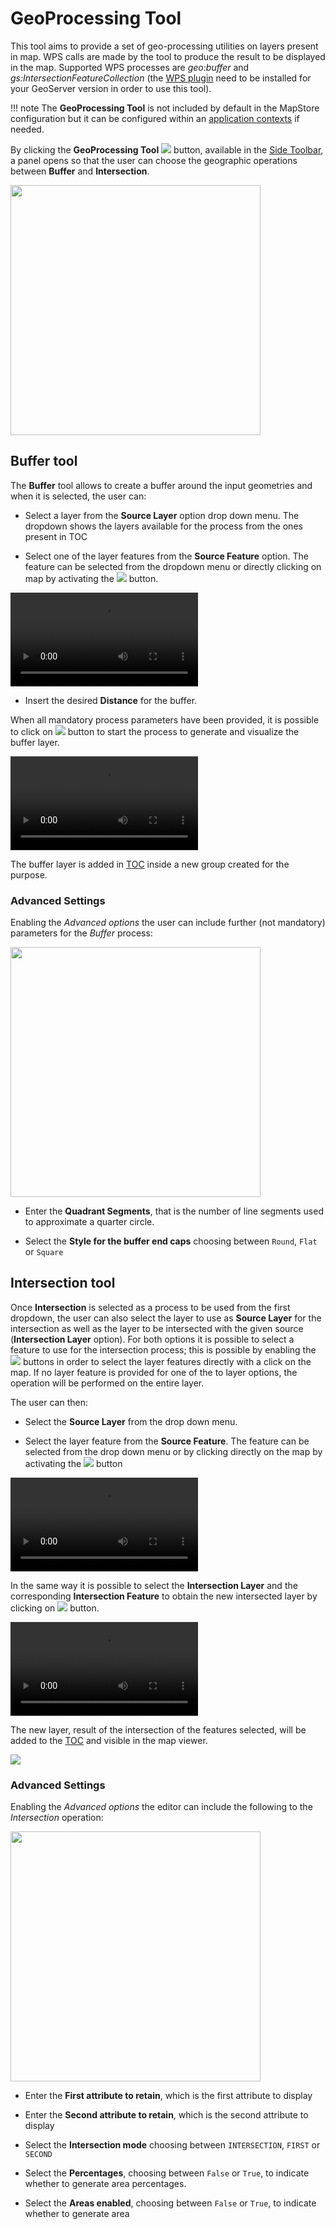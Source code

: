 # GeoProcessing Tool

This tool aims to provide a set of geo-processing utilities on layers present in map. WPS calls are made by the tool to produce the result to be displayed in the map. Supported WPS processes are _geo:buffer_ and _gs:IntersectionFeatureCollection_ (the [WPS plugin](https://docs.geoserver.org/latest/en/user/services/wps/install.html) need to be installed for your GeoServer version in order to use this tool).

!!! note
    The **GeoProcessing Tool** is not included by default in the MapStore configuration but it can be configured within an [application contexts](application-context.md#configure-plugins) if needed.

By clicking the **GeoProcessing Tool** <img src="../img/button/geoprocessing-button.jpg" class="ms-docbutton"/> button, available in the [Side Toolbar](mapstore-toolbars.md#side-toolbar), a panel opens so that the user can choose the geographic operations between **Buffer** and **Intersection**.

<img src="../img/geoprocessing-tool/geoprocessing-panel.jpg" class="ms-docimage" width="400px"/>

## Buffer tool

The **Buffer** tool allows to create a buffer around the input geometries and when it is selected, the user can:

* Select a layer from the **Source Layer** option drop down menu. The dropdown shows the layers available for the process from the ones present in TOC

* Select one of the layer features from the **Source Feature** option. The feature can be selected from the dropdown menu or directly clicking on map by activating the <img src="../img/button/add_marker_button.jpg" class="ms-docbutton"/> button.

<video class="ms-docimage" controls><source src="../img/geoprocessing-tool/select-buffer-feature.mp4"/></video>

* Insert the desired **Distance** for the buffer.

When all mandatory process parameters have been provided, it is possible to click on  <img src="../img/button/run_button.jpg" class="ms-docbutton"/> button to start the process to generate and visualize the buffer layer.

<video class="ms-docimage" controls><source src="../img/geoprocessing-tool/run_buffer-layer.mp4"/></video>

The buffer layer is added in [TOC](toc.md) inside a new group created for the purpose.

### Advanced Settings

Enabling the *Advanced options* the user can include further (not mandatory) parameters for the *Buffer* process:

<img src="../img/geoprocessing-tool/buffer-advanced-options.jpg" class="ms-docimage" width="400px" />

* Enter the **Quadrant Segments**, that is the number of line segments used to approximate a quarter circle.

* Select the **Style for the buffer end caps** choosing between `Round`, `Flat` or `Square`

## Intersection tool

Once **Intersection** is selected as a process to be used from the first dropdown, the user can also select the layer to use as **Source Layer** for the intersection as well as the layer to be intersected with the given source (**Intersection Layer** option). For both options it is possible to select a feature to use for the intersection process; this is possible by enabling the <img src="../img/button/add_marker_button.jpg" class="ms-docbutton"/> buttons in order to select the layer features directly with a click on the map. If no layer feature is provided for one of the to layer options, the operation will be performed on the entire layer.

The user can then:

* Select the **Source Layer** from the drop down menu.

* Select the layer feature from the **Source Feature**. The feature can be selected from the drop down menu or by clicking directly on the map by activating the <img src="../img/button/add_marker_button.jpg" class="ms-docbutton"/> button

<video class="ms-docimage" controls><source src="../img/geoprocessing-tool/select-feature.mp4"/></video>

In the same way it is possible to select the **Intersection Layer** and the corresponding **Intersection Feature** to obtain the new intersected layer by clicking on <img src="../img/button/run_button.jpg" class="ms-docbutton"/> button.

<video class="ms-docimage" controls><source src="../img/geoprocessing-tool/run_intersection-layer.mp4"/></video>

The new layer, result of the intersection of the features selected, will be added to the [TOC](toc.md) and visible in the map viewer.

<img src="../img/geoprocessing-tool/intersection-layer.jpg" class="ms-docimage" />

### Advanced Settings

Enabling the *Advanced options* the editor can include the following to the *Intersection* operation:

<img src="../img/geoprocessing-tool/intersection-advanced-options.jpg" class="ms-docimage" width="400px"/>

* Enter the **First attribute to retain**, which is the first attribute to display

* Enter the **Second attribute to retain**, which is the second attribute to display

* Select the **Intersection mode** choosing between `INTERSECTION`, `FIRST` or `SECOND`

* Select the **Percentages**, choosing between `False` or `True`, to indicate whether to generate area percentages.

* Select the **Areas enabled**, choosing between `False` or `True`, to indicate whether to generate area

